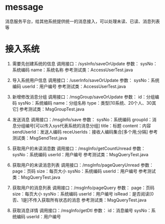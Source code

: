 ﻿# message
消息服务平台，给其他系统提供统一的消息接入，可以处理未读、已读、消息列表等

# 接入系统
1. 需要先创建系统的信息
调用接口：/sysInfo/saveOrUpdate
参数：
	sysNo：系统编码
	name：系统名称
参考测试类：AccessUserTest.java

2. 导入系统用户信息
调用接口：/userInfo/saveOrUpdate
参数：
	sysNo：系统编码
	userId：用户编号
参考测试类：AccessUserTest.java

3. 新增修改消息分组
调用接口：/msgGroup/saveOrUpdate
参数：
	id：分组编码
	sysNo：系统编码
	name：分组名称
	type：类型[10系统、20个人、30其它]
参考测试类：MsgGroupTest.java

4. 发送消息
调用接口：/msgInfo/save
参数：
	sysNo：系统编码
	groupId：消息分组编号[可以传入sys代表系统的消息分组]
	title：标题
	content：内容
	sendUserId：发送人编码
	receUserIds：接收人编码集合[多个用;分隔]
参考测试类：MsgSendTest.java

5. 获取用户的未读消息数
调用接口：/msgInfo/getCountUnread
参数：
	sysNo：系统编码
	userId：用户编号
参考测试类：MsgQueryTest.java

6. 获取用户的未读消息列表
调用接口：/msgInfo/pageQueryUnread
参数：
	page：页码
	size：每页大小
	sysNo：系统编码
	userId：用户编号
参考测试类：MsgQueryTest.java

7. 获取用户的消息列表
调用接口：/msgInfo/pageQuery
参数：
	page：页码
	size：每页大小
	sysNo：系统编码
	userId：用户编号
	isRead：是否阅读[0否、1是]不传入获取所有状态的消息
参考测试类：MsgQueryTest.java

8. 获取消息详情
调用接口：/msgInfo/getDtl
参数：
	id：消息编号
	sysNo：系统编码
	userId：用户编号
